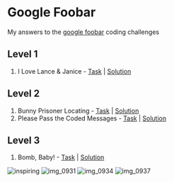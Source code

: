 # Google Foobar
My answers to the [google foobar](https://news.ycombinator.com/item?id=8589835) coding challenges

## Level 1
1. I Love Lance & Janice - [Task](i_love_lance_janice.txt) | [Solution](i_love_lance_janice.py)

## Level 2
1. Bunny Prisoner Locating - [Task](bunny_prisoner_locating.txt) | [Solution](bunny_prisoner_locating.py)
2. Please Pass the Coded Messages - [Task](please_pass_the_coded_messages.txt) | [Solution](please_pass_the_coded_messages.py)

## Level 3
1. Bomb, Baby! - [Task](bomb_baby.txt) | [Solution](bomb_baby.py)

![inspiring](https://cloud.githubusercontent.com/assets/5549677/26222791/01b15720-3c24-11e7-8c43-b997d1cef1b7.png)
![img_0931](https://cloud.githubusercontent.com/assets/5549677/26222638/75104740-3c23-11e7-8eeb-d271fed8e78d.JPG)
![img_0934](https://cloud.githubusercontent.com/assets/5549677/26222636/750865de-3c23-11e7-9c14-bd964c18256f.JPG)
![img_0937](https://cloud.githubusercontent.com/assets/5549677/26222637/750cf50e-3c23-11e7-9816-5f50f4caa87e.JPG)
